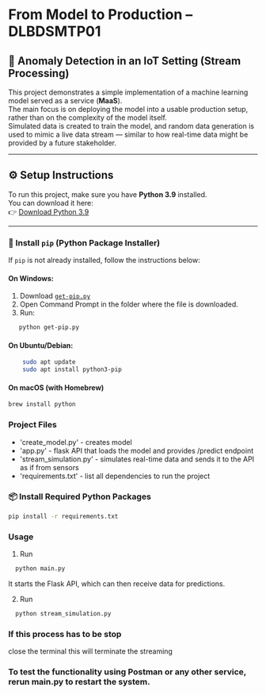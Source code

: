 # From Model to Production – DLBDSMTP01

## 📡 Anomaly Detection in an IoT Setting (Stream Processing)

This project demonstrates a simple implementation of a machine learning model served as a service (**MaaS**).  
The main focus is on deploying the model into a usable production setup, rather than on the complexity of the model itself.  
Simulated data is created to train the model, and random data generation is used to mimic a live data stream — similar to how real-time data might be provided by a future stakeholder.

---

## ⚙️ Setup Instructions

To run this project, make sure you have **Python 3.9** installed.  
You can download it here:  
👉 [Download Python 3.9](https://www.python.org/downloads/release/python-390/)

---

### 🐍 Install `pip` (Python Package Installer)

If `pip` is not already installed, follow the instructions below:

#### On Windows:
1. Download [`get-pip.py`](https://bootstrap.pypa.io/get-pip.py)
2. Open Command Prompt in the folder where the file is downloaded.
3. Run:
```bash
   python get-pip.py
````
#### On Ubuntu/Debian:
```bash
    sudo apt update
    sudo apt install python3-pip
 ```

#### On macOS (with Homebrew)
```bash
brew install python
```

### Project Files

- 'create_model.py' - creates model
- 'app.py' - flask API that loads the model and provides /predict endpoint
- 'stream_simulation.py' - simulates real-time data and sends it to the API as if from sensors
- 'requirements.txt' - list all dependencies to run the project

### 📦 Install Required Python Packages

```bash
pip install -r requirements.txt
```

### Usage

1. Run
```bash
  python main.py
```
It starts the Flask API, which can then receive data for predictions.

2. Run
```bash
  python stream_simulation.py
```
### If this process has to be stop

close the terminal this will terminate the streaming

### To test the functionality using Postman or any other service, rerun main.py to restart the system.